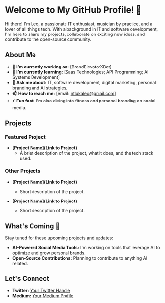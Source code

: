 # Welcome to My GitHub Profile! 👋

Hi there! I'm Leo, a passionate IT enthusiast, musician by practice, and a lover of all things tech. With a background in IT and software development, 
I'm here to share my projects, collaborate on exciting new ideas, and contribute to the open-source community.

## About Me
- **🔭 I’m currently working on:** [BrandElevatorXBot]
- **🌱 I’m currently learning:** [Saas Technologies; API Programming; AI Systems Development]
- **💬 Ask me about:** IT, software development, digital marketing, personal branding and AI strategies.
- **📫 How to reach me:** [email: ntlukaleo@gmail.com]
- **⚡ Fun fact:** I'm also diving into fitness and personal branding on social media.

## Projects

### Featured Project
- **[Project Name](Link to Project)**
  - A brief description of the project, what it does, and the tech stack used.

### Other Projects
- **[Project Name](Link to Project)**
  - Short description of the project.

- **[Project Name](Link to Project)**
  - Short description of the project.

## What's Coming 🚀

Stay tuned for these upcoming projects and updates:
- **AI-Powered Social Media Tools:** I'm working on tools that leverage AI to optimize and grow personal brands.
- **Open-Source Contributions:** Planning to contribute to anything AI related.

## Let's Connect
- **Twitter:** [Your Twitter Handle](https://twitter.com/GrowthWithLeo)
- **Medium:** [Your Medium Profile](https://medium.com/@ntlukaleo)
